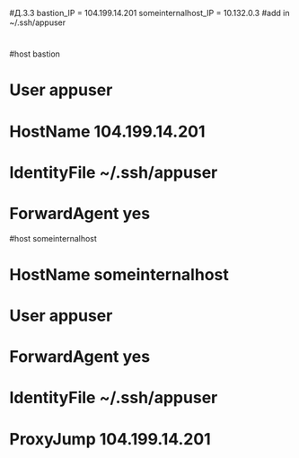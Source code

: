 #Д.З.3
bastion_IP = 104.199.14.201 
someinternalhost_IP = 10.132.0.3
#add in ~/.ssh/appuser
#
#host bastion
#	User appuser
#	HostName 104.199.14.201
#	IdentityFile ~/.ssh/appuser
#	ForwardAgent yes
#host someinternalhost
#	HostName someinternalhost
#	User appuser
#	ForwardAgent yes
#	IdentityFile ~/.ssh/appuser
#	ProxyJump 104.199.14.201
